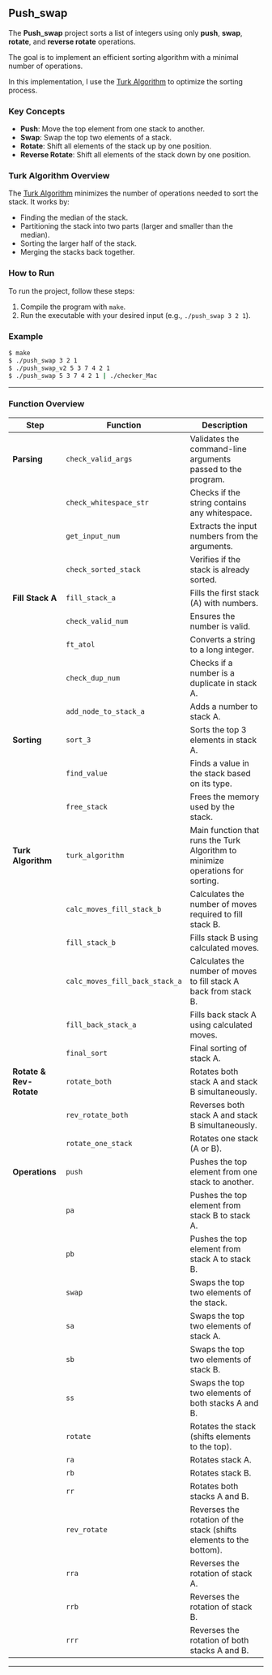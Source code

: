 ## **Push_swap**

The **Push_swap** project sorts a list of integers using only **push**, **swap**, **rotate**, and **reverse rotate** operations. 

The goal is to implement an efficient sorting algorithm with a minimal number of operations.

In this implementation, I use the [Turk Algorithm](https://medium.com/@ayogun/push-swap-c1f5d2d41e97) to optimize the sorting process.

### **Key Concepts**

- **Push**: Move the top element from one stack to another.
- **Swap**: Swap the top two elements of a stack.
- **Rotate**: Shift all elements of the stack up by one position.
- **Reverse Rotate**: Shift all elements of the stack down by one position.

### **Turk Algorithm Overview**

The [Turk Algorithm](https://medium.com/@ayogun/push-swap-c1f5d2d41e97) minimizes the number of operations needed to sort the stack. It works by:

- Finding the median of the stack.
- Partitioning the stack into two parts (larger and smaller than the median).
- Sorting the larger half of the stack.
- Merging the stacks back together.

### How to Run

To run the project, follow these steps:

1. Compile the program with `make`.
2. Run the executable with your desired input (e.g., `./push_swap 3 2 1`).

### Example

```bash
$ make
$ ./push_swap 3 2 1
$ ./push_swap_v2 5 3 7 4 2 1
$ ./push_swap 5 3 7 4 2 1 | ./checker_Mac
```

---

### Function Overview

| **Step**            | **Function**                      | **Description**                                                                 |
|---------------------|-----------------------------------|---------------------------------------------------------------------------------|
| **Parsing**         | `check_valid_args`                | Validates the command-line arguments passed to the program.                     |
|                     | `check_whitespace_str`            | Checks if the string contains any whitespace.                                   |
|                     | `get_input_num`                   | Extracts the input numbers from the arguments.                                  |
|                     | `check_sorted_stack`              | Verifies if the stack is already sorted.                                        |
| **Fill Stack A**    | `fill_stack_a`                    | Fills the first stack (A) with numbers.                                         |
|                     | `check_valid_num`                 | Ensures the number is valid.                                                    |
|                     | `ft_atol`                         | Converts a string to a long integer.                                            |
|                     | `check_dup_num`                   | Checks if a number is a duplicate in stack A.                                   |
|                     | `add_node_to_stack_a`             | Adds a number to stack A.                                                      |
| **Sorting**         | `sort_3`                          | Sorts the top 3 elements in stack A.                                            |
|                     | `find_value`                      | Finds a value in the stack based on its type.                                   |
|                     | `free_stack`                      | Frees the memory used by the stack.                                             |
| **Turk Algorithm**  | `turk_algorithm`                  | Main function that runs the Turk Algorithm to minimize operations for sorting.   |
|                     | `calc_moves_fill_stack_b`         | Calculates the number of moves required to fill stack B.                        |
|                     | `fill_stack_b`                    | Fills stack B using calculated moves.                                           |
|                     | `calc_moves_fill_back_stack_a`    | Calculates the number of moves to fill stack A back from stack B.               |
|                     | `fill_back_stack_a`               | Fills back stack A using calculated moves.                                      |
|                     | `final_sort`                      | Final sorting of stack A.                                                      |
| **Rotate & Rev-Rotate** | `rotate_both`                  | Rotates both stack A and stack B simultaneously.                                |
|                     | `rev_rotate_both`                 | Reverses both stack A and stack B simultaneously.                               |
|                     | `rotate_one_stack`                | Rotates one stack (A or B).                                                     |
| **Operations**      | `push`                            | Pushes the top element from one stack to another.                               |
|                     | `pa`                              | Pushes the top element from stack B to stack A.                                 |
|                     | `pb`                              | Pushes the top element from stack A to stack B.                                 |
|                     | `swap`                            | Swaps the top two elements of the stack.                                        |
|                     | `sa`                              | Swaps the top two elements of stack A.                                          |
|                     | `sb`                              | Swaps the top two elements of stack B.                                          |
|                     | `ss`                              | Swaps the top two elements of both stacks A and B.                              |
|                     | `rotate`                          | Rotates the stack (shifts elements to the top).                                 |
|                     | `ra`                              | Rotates stack A.                                                                |
|                     | `rb`                              | Rotates stack B.                                                                |
|                     | `rr`                              | Rotates both stacks A and B.                                                   |
|                     | `rev_rotate`                      | Reverses the rotation of the stack (shifts elements to the bottom).             |
|                     | `rra`                             | Reverses the rotation of stack A.                                              |
|                     | `rrb`                             | Reverses the rotation of stack B.                                              |
|                     | `rrr`                             | Reverses the rotation of both stacks A and B.                                  |


---



